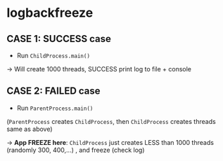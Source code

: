 # logbackfreeze

## CASE 1: SUCCESS case
- Run `ChildProcess.main()`

-> Will create 1000 threads, SUCCESS print log to file + console



## CASE 2: FAILED case
- Run `ParentProcess.main()`

(`ParentProcess` creates `ChildProcess`, then `ChildProcess` creates threads same as above)

-> **App FREEZE here**: `ChildProcess` just creates LESS than 1000 threads (randomly 300, 400,...) , and freeze (check log)
